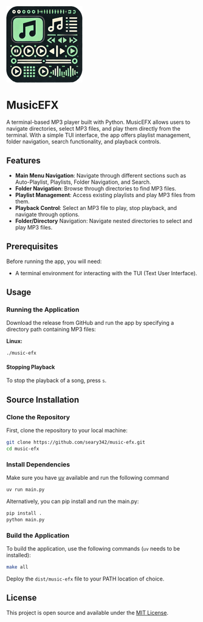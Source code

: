<img src="logoBig.png" alt="MusicEFX Logo" width="200" height="200">

# MusicEFX

A terminal-based MP3 player built with Python. MusicEFX allows users to navigate directories, select MP3 files, and play them directly from the terminal. With a simple TUI interface, the app offers playlist management, folder navigation, search functionality, and playback controls.

## Features

- **Main Menu Navigation**: Navigate through different sections such as Auto-Playlist, Playlists, Folder Navigation, and Search.
- **Folder Navigation**: Browse through directories to find MP3 files.
- **Playlist Management**: Access existing playlists and play MP3 files from them.
- **Playback Control**: Select an MP3 file to play, stop playback, and navigate through options.
- **Folder/Directory** Navigation: Navigate nested directories to select and play MP3 files.
  
## Prerequisites

Before running the app, you will need:
- A terminal environment for interacting with the TUI (Text User Interface).

## Usage

### Running the Application

Download the release from GitHub and run the app by specifying a directory path containing MP3 files:

**Linux:**
```bash
./music-efx
```

#### Stopping Playback

To stop the playback of a song, press `s`.

## Source Installation

### Clone the Repository

First, clone the repository to your local machine:

```bash
git clone https://github.com/seary342/music-efx.git
cd music-efx
```

### Install Dependencies

Make sure you have [uv](https://docs.astral.sh/uv/) available and run the following command

```bash
uv run main.py
```

Alternatively, you can pip install and run the main.py:

```bash
pip install .
python main.py
```

### Build the Application

To build the application, use the following commands (`uv` needs to be installed):

```bash
make all
```

Deploy the `dist/music-efx` file to your PATH location of choice.

## License

This project is open source and available under the [MIT License](LICENSE).

